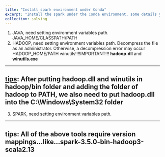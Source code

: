 ```yaml
---
title: "Install spark environment under Conda"
excerpt: "Install the spark under the Conda environment, some details you may loss... <br/><img src='/images/spark.png' width='500' height='300'>"
collection: solving
---
```


1. JAVA, need setting environment variables path.
   JAVA_HOME/CLASSPATH/PATH
2. HADOOP, need setting environment variables path. Decompress the file as an administrator. Otherwise, a decompression error may occur
   HADOOP_HOME/PATH
   winutils!!!!IMPORTANT!!! **hadoop.dll** and **winutils.exe**
   
---  
[tips](https://stackoverflow.com/questions/41851066/exception-in-thread-main-java-lang-unsatisfiedlinkerror-org-apache-hadoop-io): After putting hadoop.dll and winutils in hadoop/bin folder and adding the folder of hadoop to PATH, 
we also need to put hadoop.dll into the C:\Windows\System32 folder
---

3. SPARK, need setting environment variables path.
   
---
tips: All of the above tools require version mappings...like...spark-3.5.0-bin-hadoop3-scala2.13
---

    
  

